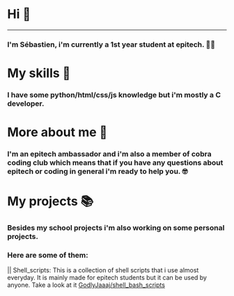 # Hi 🤟
___

### I'm Sébastien, i'm currently a 1st year student at epitech. 👨‍💻

# My skills 🧠
### I have some python/html/css/js knowledge but i'm mostly a C developer.

# More about me 🤔

### I'm an epitech ambassador and i'm also a member of cobra coding club which means that if you have any questions about epitech or coding in general i'm ready to help you. 🤓


# My projects 📚

### Besides my school projects i'm also working on some personal projects.
### Here are some of them:
|| Shell_scripts:
    This is a collection of shell scripts that i use almost everyday.
    It is mainly made for epitech students but it can be used by anyone. 
    Take a look at it [GodlyJaaaj/shell_bash_scripts](https://github.com/GodlyJaaaj/shell_bash_scripts)

